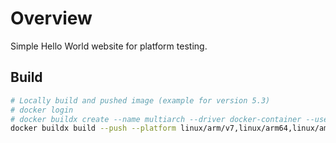# Overview

Simple Hello World website for platform testing.

## Build

```bash
# Locally build and pushed image (example for version 5.3)
# docker login
# docker buildx create --name multiarch --driver docker-container --use # First time docker setup
docker buildx build --push --platform linux/arm/v7,linux/arm64,linux/amd64 --tag jmaclean/hello-world:6.0 .
```
